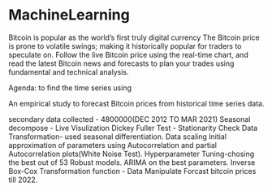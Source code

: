 # MachineLearning 
Bitcoin is popular as the world’s first truly digital currency The Bitcoin price is prone to volatile swings; making it historically popular for traders to speculate on. Follow the live Bitcoin price using the real-time chart, and read the latest Bitcoin news and forecasts to plan your trades using fundamental and technical analysis.

Agenda: to find the time series using

An empirical study to forecast Bitcoin prices from historical time series data.

secondary data collected - 4800000(DEC 2012 TO MAR 2021)
Seasonal decompose - Live Visulization
Dickey Fuller Test - Stationarity Check
Data Transformation- used seasonal differentiation.
Data scaling
Initial approximation of parameters using Autocorrelation and partial Autocorrelation plots(White Noise Test).
Hyperparameter Tuning-chosing the best out of 53 Robust models.
ARIMA on the best parameters.
Inverse Box-Cox Transformation function - Data Manipulate
Forcast bitcoin prices till 2022.
